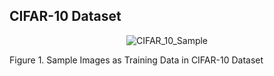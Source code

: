 ## CIFAR-10 Dataset

<p align="center">
 <img src="https://github.com/ISorokos/SafeML/blob/master/Implementation_in_MATLAB/CIFAR_10_Dataset/Figures/Sample_Training_Data.png" alt="CIFAR_10_Sample">
 <figcaption>Figure 1. Sample Images as Training Data in CIFAR-10 Dataset</figcaption>
</p>

